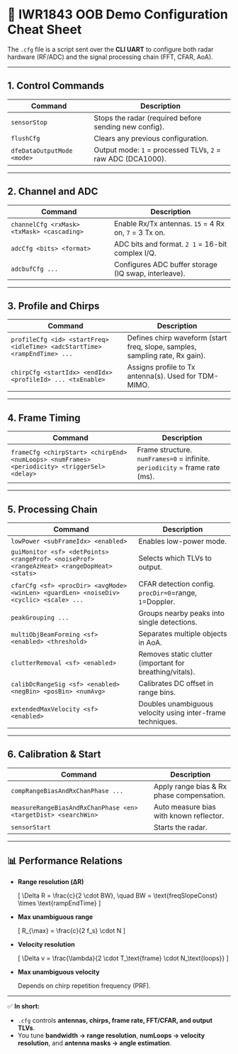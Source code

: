 # 📘 IWR1843 OOB Demo Configuration Cheat Sheet

The `.cfg` file is a script sent over the **CLI UART** to configure both radar hardware (RF/ADC) and the signal processing chain (FFT, CFAR, AoA).  

---

## 1. Control Commands
| Command | Description |
|---------|-------------|
| `sensorStop` | Stops the radar (required before sending new config). |
| `flushCfg` | Clears any previous configuration. |
| `dfeDataOutputMode <mode>` | Output mode: `1` = processed TLVs, `2` = raw ADC (DCA1000). |

---

## 2. Channel and ADC
| Command | Description |
|---------|-------------|
| `channelCfg <rxMask> <txMask> <cascading>` | Enable Rx/Tx antennas. `15` = 4 Rx on, `7` = 3 Tx on. |
| `adcCfg <bits> <format>` | ADC bits and format. `2 1` = 16-bit complex I/Q. |
| `adcbufCfg ...` | Configures ADC buffer storage (IQ swap, interleave). |

---

## 3. Profile and Chirps
| Command | Description |
|---------|-------------|
| `profileCfg <id> <startFreq> <idleTime> <adcStartTime> <rampEndTime> ...` | Defines chirp waveform (start freq, slope, samples, sampling rate, Rx gain). |
| `chirpCfg <startIdx> <endIdx> <profileId> ... <txEnable>` | Assigns profile to Tx antenna(s). Used for TDM-MIMO. |

---

## 4. Frame Timing
| Command | Description |
|---------|-------------|
| `frameCfg <chirpStart> <chirpEnd> <numLoops> <numFrames> <periodicity> <triggerSel> <delay>` | Frame structure. `numFrames=0` = infinite. `periodicity` = frame rate (ms). |

---

## 5. Processing Chain
| Command | Description |
|---------|-------------|
| `lowPower <subFrameIdx> <enabled>` | Enables low-power mode. |
| `guiMonitor <sf> <detPoints> <rangeProf> <noiseProf> <rangeAzHeat> <rangeDopHeat> <stats>` | Selects which TLVs to output. |
| `cfarCfg <sf> <procDir> <avgMode> <winLen> <guardLen> <noiseDiv> <cyclic> <scale> ...` | CFAR detection config. `procDir=0`=range, `1`=Doppler. |
| `peakGrouping ...` | Groups nearby peaks into single detections. |
| `multiObjBeamForming <sf> <enabled> <threshold>` | Separates multiple objects in AoA. |
| `clutterRemoval <sf> <enabled>` | Removes static clutter (important for breathing/vitals). |
| `calibDcRangeSig <sf> <enabled> <negBin> <posBin> <numAvg>` | Calibrates DC offset in range bins. |
| `extendedMaxVelocity <sf> <enabled>` | Doubles unambiguous velocity using inter-frame techniques. |

---

## 6. Calibration & Start
| Command | Description |
|---------|-------------|
| `compRangeBiasAndRxChanPhase ...` | Apply range bias & Rx phase compensation. |
| `measureRangeBiasAndRxChanPhase <en> <targetDist> <searchWin>` | Auto measure bias with known reflector. |
| `sensorStart` | Starts the radar. |

---

## 📊 Performance Relations
- **Range resolution (ΔR)**
  
  \[
  \Delta R = \frac{c}{2 \cdot BW}, \quad BW = \text{freqSlopeConst} \times \text{rampEndTime}
  \]

- **Max unambiguous range**

  \[
  R_{\max} = \frac{c}{2 f_s} \cdot N
  \]

- **Velocity resolution**
  
  \[
  \Delta v = \frac{\lambda}{2 \cdot T_\text{frame} \cdot N_\text{loops}}
  \]

- **Max unambiguous velocity**
  
  Depends on chirp repetition frequency (PRF).  

---

✅ **In short:**  
- `.cfg` controls **antennas, chirps, frame rate, FFT/CFAR, and output TLVs**.  
- You tune **bandwidth → range resolution**, **numLoops → velocity resolution**, and **antenna masks → angle estimation**.  
